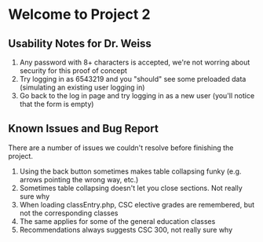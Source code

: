 # Welcome to Project 2

## Usability Notes for Dr. Weiss
1. Any password with 8+ characters is accepted, we're not worring about security for this proof of concept
2. Try logging in as 6543219 and you "should" see some preloaded data (simulating an existing user logging in)
3. Go back to the log in page and try logging in as a new user (you'll notice that the form is empty)

## Known Issues and Bug Report
There are a number of issues we couldn't resolve before finishing the project.

1. Using the back button sometimes makes table collapsing funky (e.g. arrows pointing the wrong way, etc.)
2. Sometimes table collapsing doesn't let you close sections.  Not really sure why
3. When loading classEntry.php, CSC elective grades are remembered, but not the corresponding classes
4. The same applies for some of the general education classes
5. Recommendations always suggests CSC 300, not really sure why
